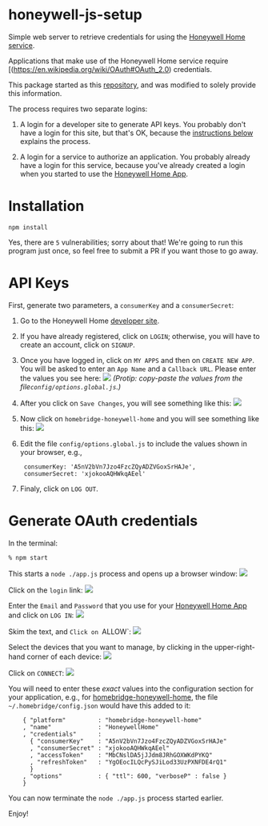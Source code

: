 # honeywell-js-setup
Simple web server to retrieve credentials for using the [Honeywell Home service](https://developer.honeywell.com/).

Applications that make use of the Honeywell Home service require [(https://en.wikipedia.org/wiki/OAuth#OAuth_2.0) credentials.

This package started as this [repository](https://github.com/bgraham11/honeywell-js),
and was modified to solely provide this information.

The process requires two separate logins:

1. A login for a developer site to generate API keys.
You probably don't have a login for this site,
but that's OK, because the [instructions below](#api-keys) explains the process.

2. A login for a service to authorize an application.
You probably already have a login for this service,
because you've already created a login when you started to use the
[Honeywell Home App](https://getconnected.honeywellhome.com/en/honeywell-home-app).

# Installation

    npm install

Yes, there are `5` vulnerabilities; sorry about that!
We're going to run this program just once,
so feel free to submit a PR if you want those to go away.

# API Keys
First,
generate two parameters, a `consumerKey` and a `consumerSecret`:

1. Go to the Honeywell Home [developer site](https://developer.honeywell.com/).

2. If you have already registered, click on `LOGIN`;
otherwise, you will have to create an account, click on `SIGNUP`.

3. Once you have logged in, click on `MY APPS` and then on `CREATE NEW APP`.
You will be asked to enter an `App Name` and a `Callback URL`.
Please enter the values you see here: <img src='01.png' />
_(Protip: copy-paste the values from the file`config/options.global.js`.)_

4. After you click on `Save Changes`, you will see something like this: <img src='02.png' />

5. Now click on `homebridge-honeywell-home` and you will see something like this: <img src='03.png' />

6. Edit the file `config/options.global.js` to include the values shown in your browser, e.g.,

        consumerKey: 'A5nV2bVn7Jzo4FzcZQyADZVGoxSrHAJe',
        consumerSecret: 'xjokooAQHWkqAEel'

7. Finaly, click on `LOG OUT`.

# Generate OAuth credentials

In the terminal:

    % npm start

This starts a `node ./app.js` process and opens up a browser window: <img src='04.png' />

Click on the `login` link: <img src='05.png' />

Enter the `Email` and `Password` that you use for your
[Honeywell Home App](https://getconnected.honeywellhome.com/en/honeywell-home-app) and click on `LOG IN`: <img src='06.png' />

Skim the text, and `Click on `ALLOW`: <img src='07.png' />

Select the devices that you want to manage, by clicking in the upper-right-hand corner of each device: <img src='08.png' />

Click on `CONNECT`: <img src='09.png' />

You will need to enter these *exact* values into the configuration section for your application,
e.g., for [homebridge-honeywell-home](https://github.com/d0n4v4nb3ck3r/homebridge-honeywellhome),
the file `~/.homebridge/config.json` would have this added to it:

        { "platform"         : "homebridge-honeywell-home"
        , "name"             : "HoneywellHome"
        , "credentials"      :
          { "consumerKey"    : "A5nV2bVn7Jzo4FzcZQyADZVGoxSrHAJe"
          , "consumerSecret" : "xjokooAQHWkqAEel"
          , "accessToken"    : "MbCNslDA5jJJdm8JRhGOXWKdPYKQ"
          , "refreshToken"   : "YgOEocILQcPySJiLod33UzPXNFDE4rQ1"
          }
        , "options"          : { "ttl": 600, "verboseP" : false }
        }

You can now terminate the `node ./app.js` process started earlier.

Enjoy!
